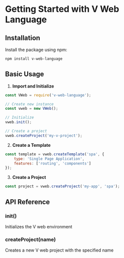 # Getting Started with V Web Language

## Installation

Install the package using npm: 
```bash
npm install v-web-language
```

## Basic Usage

1. **Import and Initialize**
```javascript
const VWeb = require('v-web-language');

// Create new instance
const vweb = new VWeb();

// Initialize
vweb.init();

// Create a project
vweb.createProject('my-v-project');
```

2. **Create a Template**
```javascript
const template = vweb.createTemplate('spa', {
    type: 'Single Page Application',
    features: ['routing', 'components']
});
```

3. **Create a Project**
```javascript
const project = vweb.createProject('my-app', 'spa');
```

## API Reference

### init()
Initializes the V web environment

### createProject(name)
Creates a new V web project with the specified name 